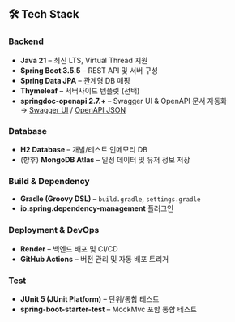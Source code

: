 ## 🛠️ Tech Stack

### Backend
- **Java 21** – 최신 LTS, Virtual Thread 지원
- **Spring Boot 3.5.5** – REST API 및 서버 구성
- **Spring Data JPA** – 관계형 DB 매핑
- **Thymeleaf** – 서버사이드 템플릿 (선택)
- **springdoc-openapi 2.7.+** – Swagger UI & OpenAPI 문서 자동화  
  → [Swagger UI](http://localhost:8080/swagger-ui/index.html) / [OpenAPI JSON](http://localhost:8080/v3/api-docs)

### Database
- **H2 Database** – 개발/테스트 인메모리 DB
- (향후) **MongoDB Atlas** – 일정 데이터 및 유저 정보 저장

### Build & Dependency
- **Gradle (Groovy DSL)** – `build.gradle`, `settings.gradle`
- **io.spring.dependency-management** 플러그인

### Deployment & DevOps
- **Render** – 백엔드 배포 및 CI/CD
- **GitHub Actions** – 버전 관리 및 자동 배포 트리거

### Test
- **JUnit 5 (JUnit Platform)** – 단위/통합 테스트
- **spring-boot-starter-test** – MockMvc 포함 통합 테스트
